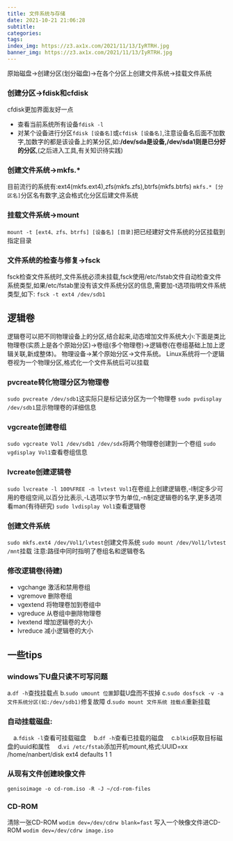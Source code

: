 ```yaml
---
title: 文件系统与存储
date: 2021-10-21 21:06:28
subtitle:
categories:
tags:
index_img: https://z3.ax1x.com/2021/11/13/IyRTRH.jpg
banner_img: https://z3.ax1x.com/2021/11/13/IyRTRH.jpg
---
```

原始磁盘->创建分区(划分磁盘)->在各个分区上创建文件系统->挂载文件系统
### 创建分区->fdisk和cfdisk
cfdisk更加界面友好一点
* 查看当前系统所有设备`fdisk -l`
* 对某个设备进行分区`fdisk [设备名]`或`cfdisk [设备名]`,注意设备名后面不加数字,加数字的都是该设备上的某分区,如:**/dev/sda是设备,/dev/sda1则是已分好的分区**,(之后进入工具,有关知识待实践)

### 创建文件系统->mkfs.*
目前流行的系统有:ext4(mkfs.ext4),zfs(mkfs.zfs),btrfs(mkfs.btrfs)
`mkfs.* [分区名]`分区名有数字,这会格式化分区后建文件系统

### 挂载文件系统->mount
`mount -t [ext4、zfs、btrfs] [设备名] [目录]`把已经建好文件系统的分区挂载到指定目录

### 文件系统的检查与修复->fsck
fsck检查文件系统时,文件系统必须未挂载,fsck使用/etc/fstab文件自动检查文件系统类型,如果/etc/fstab里没有该文件系统分区的信息,需要加-t选项指明文件系统类型,如下:
`fsck -t ext4 /dev/sdb1`

## 逻辑卷
逻辑卷可以把不同物理设备上的分区,结合起来,动态增加文件系统大小:下面是类比
物理卷(实质上是各个原始分区)->卷组(多个物理卷)->逻辑卷(在卷组基础上加上逻辑关联,新成整体)。
物理设备->某个原始分区->文件系统。
Linux系统将一个逻辑卷视为一个物理分区,格式化一个文件系统后可以挂载

### pvcreate转化物理分区为物理卷
`sudo pvcreate /dev/sdb1`这实际只是标记该分区为一个物理卷
`sudo pvdisplay /dev/sdb1`显示物理卷的详细信息

### vgcreate创建卷组
`sudo vgcreate Vol1 /dev/sdb1 /dev/sdx`将两个物理卷创建到一个卷组
`sudo vgdisplay Vol1`查看卷组信息

### lvcreate创建逻辑卷
`sudo lvcreate -l 100%FREE -n lvtest Vol1`在卷组上创建逻辑卷,-l制定多少可用的卷组空间,以百分比表示,-L选项以字节为单位,-n制定逻辑卷的名字,更多选项看man(有待研究)
`sudo lvdisplay Vol1`查看逻辑卷

### 创建文件系统
`sudo mkfs.ext4 /dev/Vol1/lvtest`创建文件系统
`sudo mount /dev/Vol1/lvtest /mnt`挂载
注意:路径中同时指明了卷组名和逻辑卷名

### 修改逻辑卷(待建)
* vgchange 激活和禁用卷组
* vgremove 删除卷组
* vgextend 将物理卷加到卷组中
* vgreduce 从卷组中删除物理卷
* lvextend 增加逻辑卷的大小
* lvreduce 减小逻辑卷的大小

## 一些tips

### windows下U盘只读不可写问题
a.`df -h`查找挂载点
b.`sudo umount 位置`卸载U盘而不拔掉
c.`sudo dosfsck -v -a 文件系统分区(如:/dev/sdb1)`修复故障
d.`sudo mount 文件系统 挂载点`重新挂载

### 自动挂载磁盘:
　a.`fdisk -l`查看可挂载磁盘
　b.`df -h`查看已挂载的磁盘
　c.`blkid`获取目标磁盘的uuid和属性
　d.`vi /etc/fstab`添加开机mount,格式:UUID=xx /home/nanbert/disk ext4 defaults 1 1 

### 从现有文件创建映像文件
`genisoimage -o cd-rom.iso -R -J ~/cd-rom-files`

### CD-ROM
清除一张CD-ROM
`wodim dev=/dev/cdrw blank=fast`
写入一个映像文件进CD-ROM
`wodim dev=/dev/cdrw image.iso`
